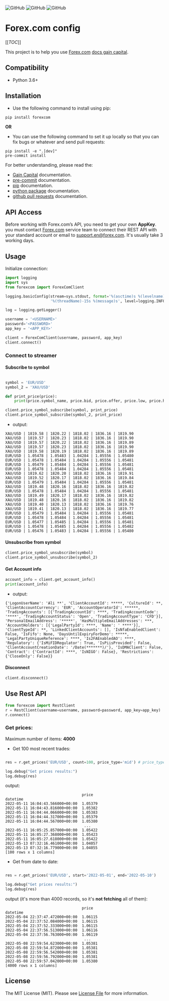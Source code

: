 <!--![GitHub All Releases](https://img.shields.io/github/downloads/ali-zahedi/forex/total)-->
<!--![GitHub issues](https://img.shields.io/github/issues/ali-zahedi/forex)-->
![GitHub](https://img.shields.io/github/license/ali-zahedi/forex)
![GitHub](https://img.shields.io/pypi/pyversions/forex.svg?maxAge=2592000)
![GitHub](https://img.shields.io/pypi/v/forex.svg?maxAge=2592000)
# Forex.com config

[[_TOC_]]

This project is to help you use [Forex.com](https://forex.com) [docs gain capital](http://docs.labs.gaincapital.com/#Getting%20Started/Getting%20Started.htm?TocPath=Getting%2520Started%257C_____0). 

## Compatibility

* Python 3.6+

## Installation

* Use the following command to install using pip:

```bash
pip install forexcom
```

**OR** 

* You can use the following command to set it up locally so that you can fix bugs or whatever and send pull requests:

```shell script
pip install -e ".[dev]"
pre-commit install
```
For better understanding, please read the:
* [Gain Capital](http://docs.labs.gaincapital.com/#API%20Intro.htm?TocPath=_____2) documentation.
* [pre-commit](https://pre-commit.com/docs/installation/) documentation.
* [pip](https://pip.pypa.io/en/stable/installing/) documentation.
* [python package](https://packaging.python.org/en/latest/tutorials/packaging-projects/) documentation.
* [github pull requests](https://help.github.com/en/articles/about-pull-requests/) documentation.

## API Access

Before working with Forex.com’s API, you need to get your own **AppKey**. you must contact [Forex.com](forexcom) service team to connect their REST API with your standard account or email to [support.en@forex.com](mailto:support.en@forex.com). It's usually take 3 working days.

## Usage

Initialize connection: 

```python
import logging
import sys
from forexcom import ForexComClient

logging.basicConfig(stream=sys.stdout, format='%(asctime)s %(levelname)-7s ' +
                    '%(threadName)-15s %(message)s', level=logging.INFO) # You can change it to logging.DEBUG

log = logging.getLogger()

username = '<USERNAME>'
password='<PASSWORD>'
app_key = '<APP_KEY>'

client = ForexComClient(username, password, app_key)
client.connect()
```

### Connect to streamer

#### Subscribe to symbol

```python

symbol = 'EUR/USD'
symbol_2 = 'XAU/USD'

def print_price(price):
    print(price.symbol_name, price.bid, price.offer, price.low, price.high, price.price, sep=' | ')

client.price_symbol_subscribe(symbol, print_price)
client.price_symbol_subscribe(symbol_2, print_price)
```

* output:

```
XAU/USD | 1819.58 | 1820.22 | 1818.02 | 1836.16 | 1819.90
XAU/USD | 1819.57 | 1820.23 | 1818.02 | 1836.16 | 1819.90
XAU/USD | 1819.57 | 1820.22 | 1818.02 | 1836.16 | 1819.89
XAU/USD | 1819.57 | 1820.23 | 1818.02 | 1836.16 | 1819.90
XAU/USD | 1819.58 | 1820.19 | 1818.02 | 1836.16 | 1819.89
EUR/USD | 1.05478 | 1.05483 | 1.04284 | 1.05556 | 1.05480
EUR/USD | 1.05478 | 1.05484 | 1.04284 | 1.05556 | 1.05481
EUR/USD | 1.05479 | 1.05484 | 1.04284 | 1.05556 | 1.05481
EUR/USD | 1.05478 | 1.05484 | 1.04284 | 1.05556 | 1.05481
XAU/USD | 1819.62 | 1820.20 | 1818.02 | 1836.16 | 1819.91
XAU/USD | 1819.52 | 1820.17 | 1818.02 | 1836.16 | 1819.84
EUR/USD | 1.05479 | 1.05484 | 1.04284 | 1.05556 | 1.05481
XAU/USD | 1819.48 | 1820.16 | 1818.02 | 1836.16 | 1819.82
EUR/USD | 1.05478 | 1.05484 | 1.04284 | 1.05556 | 1.05481
XAU/USD | 1819.49 | 1820.17 | 1818.02 | 1836.16 | 1819.82
XAU/USD | 1819.48 | 1820.16 | 1818.02 | 1836.16 | 1819.82
XAU/USD | 1819.40 | 1820.13 | 1818.02 | 1836.16 | 1819.76
XAU/USD | 1819.41 | 1820.13 | 1818.02 | 1836.16 | 1819.77
EUR/USD | 1.05479 | 1.05484 | 1.04284 | 1.05556 | 1.05481
EUR/USD | 1.05478 | 1.05484 | 1.04284 | 1.05556 | 1.05481
EUR/USD | 1.05477 | 1.05485 | 1.04284 | 1.05556 | 1.05481
EUR/USD | 1.05478 | 1.05485 | 1.04284 | 1.05556 | 1.05482
EUR/USD | 1.05476 | 1.05483 | 1.04284 | 1.05556 | 1.05480
```

#### Unsubscribe from symbol

```python
client.price_symbol_unsubscribe(symbol)
client.price_symbol_unsubscribe(symbol_2)
```

#### Get Account info


```python
account_info = client.get_account_info()
print(account_info)
```

* output: 
```
{'LogonUserName': 'Ali **', 'ClientAccountId': *****, 'CultureId': **, 'ClientAccountCurrency': 'EUR', 'AccountOperatorId': ******, 'TradingAccounts': [{'TradingAccountId': ****, 'TradingAccountCode': '****', 'TradingAccountStatus': 'Open', 'TradingAccountType': 'CFD'}], 'PersonalEmailAddress': '*****', 'HasMultipleEmailAddresses': ***, 'AccountHolders': [{'LegalPartyId': ****, 'Name': ' ****'}], 'ClientTypeId': **, 'LinkedClientAccounts': [], 'IsNfaEnabledClient': False, 'IsFifo': None, 'DaysUntilExpiryForDemo': *****, 'LegalPartyUniqueReference': ****, 'Is2FAEnabledAO': ****, 'Regulatory': {'IsMiFIDRegulator': True, 'IsPiisProvided': False, 'ClientAccountCreationDate': '/Date(*******)/'}, 'IsDMAClient': False, 'Contract': {'ContractId': ****, 'IsNIGO': False}, 'Restrictions': {'CloseOnly': False}}
```

#### Disconnect 
```python
client.disconnect()
```

## Use Rest API
```python
from forexcom import RestClient
r = RestClient(username=username, password=password, app_key=app_key)
r.connect()
```

### Get prices:

Maximum number of items: **4000**


* Get 100 most recent trades:

```python

res = r.get_prices('EUR/USD', count=100, price_type='mid') # price_type = [ask, bid, mid]

log.debug("Get prices results:")
log.debug(res)
```

output:

```
                                  price
datetime                                 
2022-05-11 16:04:43.566000+00:00  1.05379
2022-05-11 16:04:43.816000+00:00  1.05382
2022-05-11 16:04:44.066000+00:00  1.05383
2022-05-11 16:04:44.317000+00:00  1.05379
2022-05-11 16:04:44.567000+00:00  1.05380
                                   ...
2022-05-11 16:05:25.857000+00:00  1.05422
2022-05-11 16:05:27.368000+00:00  1.05423
2022-05-11 16:05:27.618000+00:00  1.05422
2022-05-13 07:32:16.461000+00:00  1.04057
2022-05-13 07:32:16.779000+00:00  1.04055
[100 rows x 1 columns]
```

* Get from date to date:

```python

res = r.get_prices('EUR/USD', start='2022-05-01', end='2022-05-10')

log.debug("Get prices results:")
log.debug(res)
```

output (it's more than 4000 records, so it's **not fetching** all of them):

```
                                  price
datetime                                 
2022-05-04 22:37:47.472000+00:00  1.06115
2022-05-04 22:37:52.084000+00:00  1.06115
2022-05-04 22:37:52.333000+00:00  1.06115
2022-05-04 22:37:56.513000+00:00  1.06116
2022-05-04 22:37:56.763000+00:00  1.06119
                                   ...
2022-05-08 22:59:54.623000+00:00  1.05381
2022-05-08 22:59:54.872000+00:00  1.05381
2022-05-08 22:59:56.542000+00:00  1.05381
2022-05-08 22:59:56.792000+00:00  1.05381
2022-05-08 22:59:57.042000+00:00  1.05380
[4000 rows x 1 columns]
```

## License

The MIT License (MIT). Please see [License File](LICENSE) for more information.
